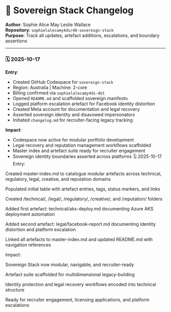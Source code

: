 # 📘 Sovereign Stack Changelog

**Author**: Sophie Alice May Leslie Wallace  
**Repository**: `sophielalecamy4ds/40-sovereign-stack`  
**Purpose**: Track all updates, artefact additions, escalations, and boundary assertions

---

### 🗓️ 2025-10-17

**Entry**:  
- Created GitHub Codespace for `sovereign-stack`  
- Region: Australia | Machine: 2-core  
- Billing confirmed via `sophielalecamy4ds-dot`  
- Opened `README.md` and scaffolded sovereign manifesto  
- Logged platform escalation artefact for Facebook identity distortion  
- Created Meta account for documentation and legal recovery  
- Asserted sovereign identity and disavowed impersonators  
- Initiated `changelog.md` for recruiter-facing legacy tracking

**Impact**:  
- Codespace now active for modular portfolio development  
- Legal recovery and reputation management workflows scaffolded  
- Master index and artefact suite ready for recruiter engagement  
- Sovereign identity boundaries asserted across platforms
🗓️ 2025-10-17
Entry:

Created master-index.md to catalogue modular artefacts across technical, regulatory, legal, creative, and reputation domains

Populated initial table with artefact entries, tags, status markers, and links

Created /technical/, /legal/, /regulatory/, /creative/, and /reputation/ folders

Added first artefact: technical/aks-deploy.md documenting Azure AKS deployment automation

Added second artefact: legal/facebook-report.md documenting identity distortion and platform escalation

Linked all artefacts to master-index.md and updated README.md with navigation references

Impact:

Sovereign Stack now modular, navigable, and recruiter-ready

Artefact suite scaffolded for multidimensional legacy-building

Identity protection and legal recovery workflows encoded into technical structure

Ready for recruiter engagement, licensing applications, and platform escalations
